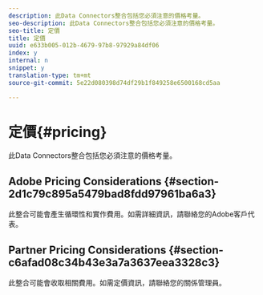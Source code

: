 ```yaml
---
description: 此Data Connectors整合包括您必須注意的價格考量。
seo-description: 此Data Connectors整合包括您必須注意的價格考量。
seo-title: 定價
title: 定價
uuid: e633b005-012b-4679-97b8-97929a84df06
index: y
internal: n
snippet: y
translation-type: tm+mt
source-git-commit: 5e22d080398d74df29b1f849258e6500168cd5aa

---
```



# 定價{#pricing}

此Data Connectors整合包括您必須注意的價格考量。

## Adobe Pricing Considerations {#section-2d1c79c895a5479bad8fdd97961ba6a3}

此整合可能會產生循環性和實作費用。如需詳細資訊，請聯絡您的Adobe客戶代表。

## Partner Pricing Considerations {#section-c6afad08c34b43e3a7a3637eea3328c3}

此整合可能會收取相關費用。如需定價資訊，請聯絡您的關係管理員。
